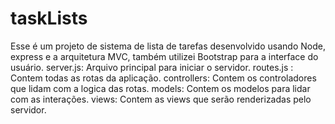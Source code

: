 # taskLists
Esse é um projeto de sistema de lista de tarefas desenvolvido usando Node, express e a arquitetura MVC, também utilizei Bootstrap para a interface do usuário.
server.js: Arquivo principal para iniciar o servidor.
routes.js : Contem todas as rotas da aplicação.
controllers: Contem os controladores que lidam com a logica das rotas.
models: Contem os modelos para lidar com as interações.
views: Contem as views que serão renderizadas pelo servidor.
